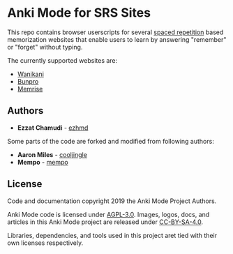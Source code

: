 # Anki Mode for SRS Sites

This repo contains browser userscripts for several [spaced repetition](https://en.wikipedia.org/wiki/Spaced_repetition) based memorization websites that enable users to learn by answering "remember" or "forget" without typing.

The currently supported websites are:

* [Wanikani](https://wanikani.com)
* [Bunpro](https://bunpro.jp)
* [Memrise](https://memrise.com)

## Authors

* **Ezzat Chamudi** - [ezhmd](https://github.com/ezhmd)

Some parts of the code are forked and modified from following authors:

* **Aaron Miles** - [cooljingle](https://github.com/cooljingle)
* **Mempo** - [mempo](https://community.wanikani.com/u/mempo)

## License

Code and documentation copyright 2019 the Anki Mode Project Authors. 

Anki Mode code is licensed under [AGPL-3.0](https://www.gnu.org/licenses/agpl-3.0.en.html). Images, logos, docs, and articles in this Anki Mode project are released under [CC-BY-SA-4.0](https://creativecommons.org/licenses/by-sa/4.0/legalcode).

Libraries, dependencies, and tools used in this project aret tied with their own licenses respectively.
